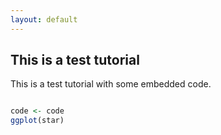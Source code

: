 ```yaml
---
layout: default
---
```


## This is a test tutorial

This is a test tutorial with some embedded code. 

```r

code <- code
ggplot(star)

```